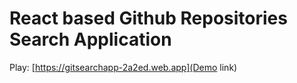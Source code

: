 # React based Github Repositories Search Application

Play: [https://gitsearchapp-2a2ed.web.app](Demo link)
